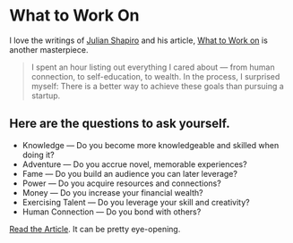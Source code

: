 # What to Work On

I love the writings of [Julian Shapiro](https://www.julian.com/) and his article, [What to Work on](https://www.julian.com/blog/life-planning) is another masterpiece.

> I spent an hour listing out everything I cared about — from human connection, to self-education, to wealth. In the process, I surprised myself: There is a better way to achieve these goals than pursuing a startup.

## Here are the questions to ask yourself.

- Knowledge — Do you become more knowledgeable and skilled when doing it?
- Adventure — Do you accrue novel, memorable experiences?
- Fame — Do you build an audience you can later leverage?
- Power — Do you acquire resources and connections?
- Money — Do you increase your financial wealth?
- Exercising Talent — Do you leverage your skill and creativity?
- Human Connection — Do you bond with others?

[Read the Article](https://www.julian.com/blog/life-planning). It can be pretty eye-opening.
